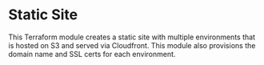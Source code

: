 Static Site
===========

This Terraform module creates a static site with multiple environments that is hosted on S3 and served via Cloudfront. This module also provisions the domain name and SSL certs for each environment.

